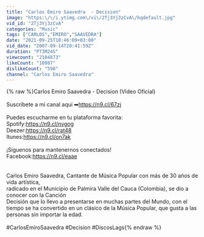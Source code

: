 ```yaml
---
title: "Carlos Emiro Saavedra  - Decision"
image: "https:\/\/i.ytimg.com\/vi\/2Tj3Yj3zCvA\/hqdefault.jpg"
vid_id: "2Tj3Yj3zCvA"
categories: "Music"
tags: ["CARLOS","EMIRO","SAAVEDRA"]
date: "2021-09-25T18:46:09+03:00"
vid_date: "2007-09-14T20:41:59Z"
duration: "PT3M24S"
viewcount: "2104873"
likeCount: "10987"
dislikeCount: "598"
channel: "Carlos Emiro Saavedra"
---
```

{% raw %}Carlos Emiro Saavedra  - Decision (Video Oficial)<br /><br />Suscríbete a mi  canal aquí ➡<a rel="nofollow" target="blank" href="https://n9.cl/67zj">https://n9.cl/67zj</a><br /> <br />Puedes escucharme en tu plataforma favorita:<br />Spotify:<a rel="nofollow" target="blank" href="https://n9.cl/nvgog">https://n9.cl/nvgog</a><br />Deezer:<a rel="nofollow" target="blank" href="https://n9.cl/rat48">https://n9.cl/rat48</a><br />Itunes:<a rel="nofollow" target="blank" href="https://n9.cl/on7ak">https://n9.cl/on7ak</a><br /><br />¡Síguenos para mantenernos conectados!<br />Facebook:<a rel="nofollow" target="blank" href="https://n9.cl/eaae">https://n9.cl/eaae</a><br /><br /><br />Carlos Emiro Saavedra, Cantante de Música Popular con más de 30  años de vida artística, <br />radicado en el Municipio de Palmira Valle del  Cauca (Colombia),  se dio a conocer con la Canción <br />Decisión que lo llevo a presentarse en muchas partes del Mundo, con el tiempo se ha convertido en un clásico de la Música Popular, que  gusta a  las personas sin importar la edad.<br /><br />#CarlosEmiroSaavedra  #Decision #DiscosLags{% endraw %}
